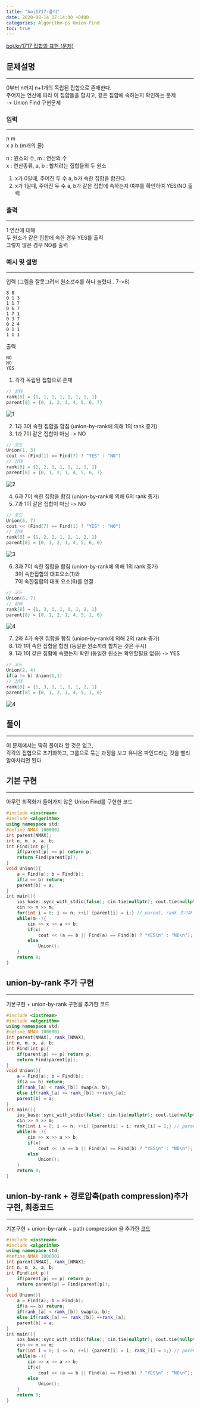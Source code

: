 ```yaml
---
title: "boj1717-풀이"
date: 2020-08-14 17:14:00 +0400
categories: Algorithm-ps Union-Find
toc: true
---
```


[boj.kr/1717 집합의 표현 (문제)](boj.kr/1717)

## 문제설명
___
0부터 n까지 n+1개의 독립된 집합으로 존재한다.  
주어지는 연산에 따라 이 집합들을 합치고, 같은 집합에 속하는지 확인하는 문제  
-> Union Find 구현문제  

### 입력
___
n m  
x a b (m개의 줄)

n : 원소의 수, m : 연산의 수  
x : 연산종류, a, b : 합치려는 집합들의 두 원소
1. x가 0일때, 주어진 두 수 a, b가 속한 집합을 합친다.
2. x가 1일때, 주어진 두 수 a, b가 같은 집합에 속하는지 여부를 확인하여 YES/NO 출력
### 출력
___
1 연산에 대해  
두 원소가 같은 집합에 속한 경우 YES를 출력  
그렇지 않은 경우 NO를 출력
### 예시 및 설명
___
입력 (그림을 잘못그려서 원소갯수를 하나 늘렸다.. 7->8)
```
8 8
0 1 3
1 1 7
0 6 7
1 7 1
0 3 7
0 2 4
0 1 1
1 1 1
```
출력
```
NO
NO
YES
```
1. 각각 독립된 집합으로 존재
```cpp
// 상태
rank[8] = {1, 1, 1, 1, 1, 1, 1, 1} 
parent[8] = {0, 1, 2, 3, 4, 5, 6, 7}
```
![1](/assets/images/boj1717-1.PNG)

2. 1과 3이 속한 집합을 합침 (union-by-rank에 의해 1의 rank 증가)  
3. 1과 7이 같은 집합이 아님 -> NO
```cpp
// 코드
Union(1, 3)
cout << (Find(1) == Find(7) ? "YES" : "NO")
// 상태
rank[8] = {1, 2, 1, 1, 1, 1, 1, 1}
parent[8] = {0, 1, 2, 1, 4, 5, 6, 7}
```
![2](/assets/images/boj1717-2.PNG)

4. 6과 7이 속한 집합을 합침 (union-by-rank에 의해 6의 rank 증가)
5. 7과 1이 같은 집합이 아님 -> NO
```cpp
// 코드
Union(6, 7)
cout << (Find(7) == Find(1) ? "YES" : "NO")
// 상태
rank[8] = {1, 2, 1, 1, 1, 1, 2, 1}
parent[8] = {0, 1, 2, 1, 4, 5, 6, 6}
```
![3](/assets/images/boj1717-3.PNG)

6. 3과 7이 속한 집합을 합침 (union-by-rank에 의해 1의 rank 증가)  
3이 속한집합의 대표요소(1)와   
7이 속한집합의 대표 요소(6)를 연결
```cpp
// 코드
Union(6, 7)
// 상태
rank[8] = {1, 3, 1, 1, 1, 1, 2, 1}
parent[8] = {0, 1, 2, 1, 4, 5, 1, 6}
```
![4](/assets/images/boj1717-4.PNG)

7. 2와 4가 속한 집합을 합침 (union-by-rank에 의해 2의 rank 증가)  
8. 1과 1이 속한 집합을 합침 (동일한 원소끼리 합치는 것은 무시)
9. 1과 1이 같은 집합에 속했는지 확인 (동일한 원소는 확인할필요 없음) -> YES
```cpp
// 코드
Union(2, 4)
if(a != b) Union(1,1)
// 상태
rank[8] = {1, 3, 1, 1, 1, 1, 2, 1}
parent[8] = {0, 1, 2, 1, 4, 5, 1, 6}
```
![4](/assets/images/boj1717-5.PNG)

## 풀이
___
이 문제에서는 딱히 풀이라 할 것은 없고,  
각각의 집합으로 초기화하고, 그룹으로 묶는 과정을 보고 유니온 파인드라는 것을 빨리 알아차리면 된다.

## 기본 구현
___
아무런 최적화가 들어가지 않은 Union Find를 구현한 코드
```cpp
#include <iostream>
#include <algorithm>
using namespace std;
#define NMAX 1000001
int parent[NMAX];
int n, m, x, a, b;
int Find(int p){
    if(parent[p] == p) return p;
    return Find(parent[p]);
}
void Union(){
    a = Find(a); b = Find(b);
    if(a == b) return;
    parent[b] = a;
}
int main(){
    ios_base::sync_with_stdio(false); cin.tie(nullptr); cout.tie(nullptr);
    cin >> n >> m;
    for(int i = 0; i <= n; ++i) {parent[i] = i;} // parent, rank 초기화
    while(m--){
        cin >> x >> a >> b;
        if(x)
            cout << (a == b || Find(a) == Find(b) ? "YES\n" : "NO\n");
        else
            Union();
    }
    return 0;
}
```
## union-by-rank 추가 구현
___
기본구현 + union-by-rank 구현을 추가한 코드
```cpp
#include <iostream>
#include <algorithm>
using namespace std;
#define NMAX 1000001
int parent[NMAX], rank_[NMAX];
int n, m, x, a, b;
int Find(int p){
    if(parent[p] == p) return p;
    return Find(parent[p]);
}
void Union(){
    a = Find(a); b = Find(b);
    if(a == b) return;
    if(rank_[a] < rank_[b]) swap(a, b);
    else if(rank_[a] == rank_[b]) ++rank_[a];
    parent[b] = a;
}
int main(){
    ios_base::sync_with_stdio(false); cin.tie(nullptr); cout.tie(nullptr);
    cin >> n >> m;
    for(int i = 0; i <= n; ++i) {parent[i] = i; rank_[i] = 1;} // parent, rank 초기화
    while(m--){
        cin >> x >> a >> b;
        if(x)
            cout << (a == b || Find(a) == Find(b) ? "YES\n" : "NO\n");
        else
            Union();
    }
    return 0;
}
```
## union-by-rank + 경로압축(path compression)추가 구현, 최종코드
___
기본구현 + union-by-rank + path compression 을 추가한 [코드](https://www.acmicpc.net/source/21770700)
```cpp
#include <iostream>
#include <algorithm>
using namespace std;
#define NMAX 1000001
int parent[NMAX], rank_[NMAX];
int n, m, x, a, b;
int Find(int p){
    if(parent[p] == p) return p;
    return parent[p] = Find(parent[p]);
}
void Union(){
    a = Find(a); b = Find(b);
    if(a == b) return;
    if(rank_[a] < rank_[b]) swap(a, b);
    else if(rank_[a] == rank_[b]) ++rank_[a];
    parent[b] = a;
}
int main(){
    ios_base::sync_with_stdio(false); cin.tie(nullptr); cout.tie(nullptr);
    cin >> n >> m;
    for(int i = 0; i <= n; ++i) {parent[i] = i; rank_[i] = 1;} // parent, rank 초기화
    while(m--){
        cin >> x >> a >> b;
        if(x)
            cout << (a == b || Find(a) == Find(b) ? "YES\n" : "NO\n");
        else
            Union();
    }
    return 0;
}
```